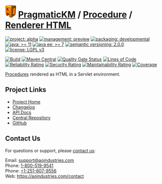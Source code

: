 # [<img src="ao-logo.png" alt="AO Logo" width="35" height="40">](https://github.com/ao-apps) [PragmaticKM](https://github.com/ao-apps/pragmatickm) / [Procedure](https://github.com/ao-apps/pragmatickm-procedure) / [Renderer HTML](https://github.com/ao-apps/pragmatickm-procedure-renderer-html)

[![project: alpha](https://pragmatickm.com/ao-badges/project-alpha.svg)](https://aoindustries.com/life-cycle#project-alpha)
[![management: preview](https://pragmatickm.com/ao-badges/management-preview.svg)](https://aoindustries.com/life-cycle#management-preview)
[![packaging: developmental](https://pragmatickm.com/ao-badges/packaging-developmental.svg)](https://aoindustries.com/life-cycle#packaging-developmental)  
[![java: &gt;= 11](https://pragmatickm.com/ao-badges/java-11.svg)](https://docs.oracle.com/en/java/javase/11/)
[![java ee: &gt;= 7](https://pragmatickm.com/ao-badges/javaee-7.svg)](https://docs.oracle.com/javaee/7/)
[![semantic versioning: 2.0.0](https://pragmatickm.com/ao-badges/semver-2.0.0.svg)](https://semver.org/spec/v2.0.0.html)
[![license: LGPL v3](https://pragmatickm.com/ao-badges/license-lgpl-3.0.svg)](https://www.gnu.org/licenses/lgpl-3.0)

[![Build](https://github.com/ao-apps/pragmatickm-procedure-renderer-html/workflows/Build/badge.svg?branch=master)](https://github.com/ao-apps/pragmatickm-procedure-renderer-html/actions?query=workflow%3ABuild)
[![Maven Central](https://maven-badges.herokuapp.com/maven-central/com.pragmatickm/pragmatickm-procedure-renderer-html/badge.svg)](https://maven-badges.herokuapp.com/maven-central/com.pragmatickm/pragmatickm-procedure-renderer-html)
[![Quality Gate Status](https://sonarcloud.io/api/project_badges/measure?branch=master&project=com.pragmatickm%3Apragmatickm-procedure-renderer-html&metric=alert_status)](https://sonarcloud.io/dashboard?branch=master&id=com.pragmatickm%3Apragmatickm-procedure-renderer-html)
[![Lines of Code](https://sonarcloud.io/api/project_badges/measure?branch=master&project=com.pragmatickm%3Apragmatickm-procedure-renderer-html&metric=ncloc)](https://sonarcloud.io/component_measures?branch=master&id=com.pragmatickm%3Apragmatickm-procedure-renderer-html&metric=ncloc)  
[![Reliability Rating](https://sonarcloud.io/api/project_badges/measure?branch=master&project=com.pragmatickm%3Apragmatickm-procedure-renderer-html&metric=reliability_rating)](https://sonarcloud.io/component_measures?branch=master&id=com.pragmatickm%3Apragmatickm-procedure-renderer-html&metric=Reliability)
[![Security Rating](https://sonarcloud.io/api/project_badges/measure?branch=master&project=com.pragmatickm%3Apragmatickm-procedure-renderer-html&metric=security_rating)](https://sonarcloud.io/component_measures?branch=master&id=com.pragmatickm%3Apragmatickm-procedure-renderer-html&metric=Security)
[![Maintainability Rating](https://sonarcloud.io/api/project_badges/measure?branch=master&project=com.pragmatickm%3Apragmatickm-procedure-renderer-html&metric=sqale_rating)](https://sonarcloud.io/component_measures?branch=master&id=com.pragmatickm%3Apragmatickm-procedure-renderer-html&metric=Maintainability)
[![Coverage](https://sonarcloud.io/api/project_badges/measure?branch=master&project=com.pragmatickm%3Apragmatickm-procedure-renderer-html&metric=coverage)](https://sonarcloud.io/component_measures?branch=master&id=com.pragmatickm%3Apragmatickm-procedure-renderer-html&metric=Coverage)

[Procedures](https://github.com/ao-apps/pragmatickm-procedure) rendered as HTML in a Servlet environment.

## Project Links
* [Project Home](https://pragmatickm.com/procedure/renderer/html/)
* [Changelog](https://pragmatickm.com/procedure/renderer/html/changelog)
* [API Docs](https://pragmatickm.com/procedure/renderer/html/apidocs/)
* [Central Repository](https://central.sonatype.com/artifact/com.pragmatickm/pragmatickm-procedure-renderer-html)
* [GitHub](https://github.com/ao-apps/pragmatickm-procedure-renderer-html)

## Contact Us
For questions or support, please [contact us](https://aoindustries.com/contact):

Email: [support@aoindustries.com](mailto:support@aoindustries.com)  
Phone: [1-800-519-9541](tel:1-800-519-9541)  
Phone: [+1-251-607-9556](tel:+1-251-607-9556)  
Web: https://aoindustries.com/contact
